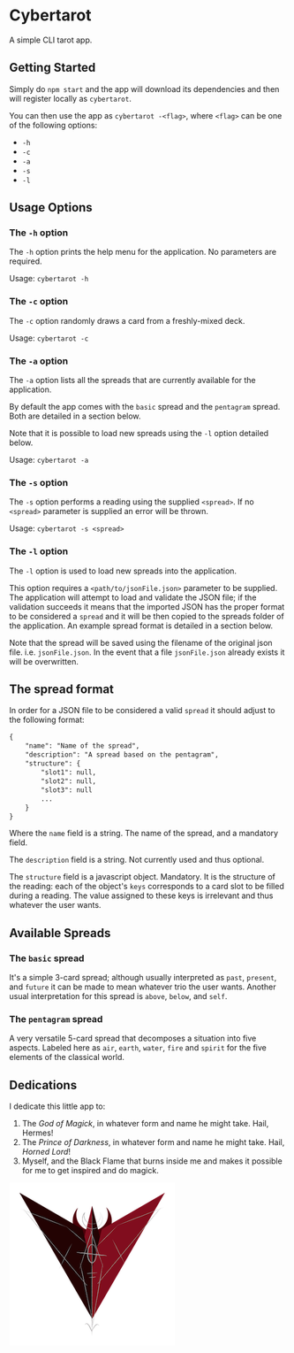 # Cybertarot

A simple CLI tarot app.

## Getting Started

Simply do `npm start` and the app will download its dependencies and then will register locally as `cybertarot`.

You can then use the app as `cybertarot -<flag>`, where `<flag>` can be one of the following options:

- `-h`
- `-c`
- `-a`
- `-s`
- `-l`

## Usage Options

### The `-h` option

The `-h` option prints the help menu for the application. No parameters are required.

Usage: `cybertarot -h`


### The `-c` option

The `-c` option randomly draws a card from a freshly-mixed deck.

Usage: `cybertarot -c`


### The `-a` option

The `-a` option lists all the spreads that are currently available for the application.

By default the app comes with the `basic` spread and the `pentagram` spread. Both are detailed in a section below.

Note that it is possible to load new spreads using the `-l` option detailed below.

Usage: `cybertarot -a`


### The `-s` option

The `-s` option performs a reading using the supplied `<spread>`.
If no `<spread>` parameter is supplied an error will be thrown.

Usage: `cybertarot -s <spread>`

### The `-l` option

The `-l` option is used to load new spreads into the application.

This option requires a `<path/to/jsonFile.json>` parameter to be supplied.
The application will attempt to load and validate the JSON file; if the validation succeeds it means that the imported JSON has the proper format to be considered a `spread` and it will be then copied to the spreads folder of the application. An example spread format is detailed in a section below.

Note that the spread will be saved using the filename of the original json file. i.e. `jsonFile.json`. 
In the event that a file `jsonFile.json` already exists it will be overwritten.

## The spread format

In order for a JSON file to be considered a valid `spread` it should adjust to the following format:

```
{
    "name": "Name of the spread",
    "description": "A spread based on the pentagram",
    "structure": {
        "slot1": null,
        "slot2": null,
        "slot3": null
        ...
    }
}
```

Where the `name` field is a string. The name of the spread, and a mandatory field.

The `description` field is a string. Not currently used and thus optional.

The `structure` field is a javascript object. Mandatory. It is the structure of the reading: each of the object's `keys` corresponds to a card slot to be filled during a reading. The value assigned to these keys is irrelevant and thus whatever the user wants.

## Available Spreads

### The `basic` spread

It's a simple 3-card spread; although usually interpreted as `past`, `present`, and `future` it can be made to mean whatever trio the user wants.
Another usual interpretation for this spread is `above`, `below`, and `self`.

### The `pentagram` spread

A very versatile 5-card spread that decomposes a situation into five aspects.
Labeled here as `air`, `earth`, `water`, `fire` and `spirit` for the five elements of the classical world.

## Dedications

I dedicate this little app to:

1. The _God of Magick_, in whatever form and name he might take. Hail, Hermes!
2. The _Prince of Darkness_, in whatever form and name he might take. Hail, _Horned Lord_!
3. Myself, and the Black Flame that burns inside me and makes it possible for me to get inspired and do magick.

[![The RavenEyex Sigil](./raveneyex.png)](https://twitter.com/HumoBinario)
